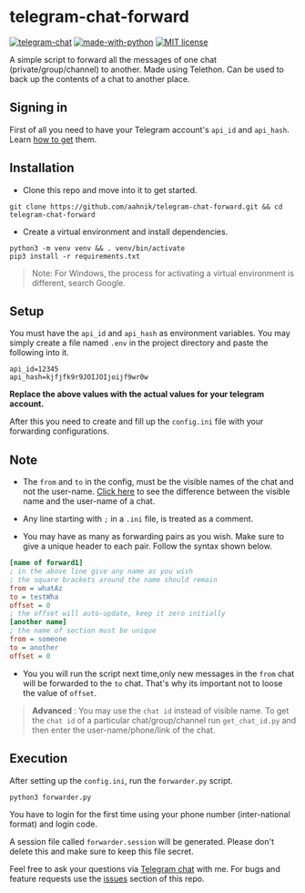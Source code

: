 # telegram-chat-forward

[![telegram-chat](https://img.shields.io/badge/chat-@aahnikdaw-blue?logo=telegram)](https://telegram.me/aahnikdaw)
[![made-with-python](https://img.shields.io/badge/Made%20with-Python-1f425f.svg)](https://www.python.org/)
[![MIT license](https://img.shields.io/pypi/l/ansicolortags.svg)](https://aahnik.github.io/)

A simple script to forward all the messages of one chat (private/group/channel) to another. Made using Telethon. Can be used to back up the contents of a chat to another place.

## Signing in

First of all you need to have your Telegram account's `api_id` and `api_hash`. 
Learn [how to get](https://docs.telethon.dev/en/latest/basic/signing-in.html) them.

## Installation

- Clone this repo and move into it to get started.

```shell
git clone https://github.com/aahnik/telegram-chat-forward.git && cd telegram-chat-forward
```

- Create a virtual environment and install dependencies.

```shell
python3 -m venv venv && . venv/bin/activate
pip3 install -r requirements.txt
```
> Note: For Windows, the process for activating a virtual environment is different, search Google.

## Setup

You must have the `api_id` and `api_hash` as environment variables.
You may simply create a file named `.env` in the project directory and paste the following into it.

```shell
api_id=12345
api_hash=kjfjfk9r9JOIJOIjoijf9wr0w
```

**Replace the above values with the actual values for your telegram account.**

After this you need to create and fill up the `config.ini` file with your forwarding configurations.

## Note

- The `from` and `to` in the config, must be the visible names of the chat and not the user-name. [Click here](https://user-images.githubusercontent.com/66209958/100173400-7252f480-2ef0-11eb-993a-0ff8a3ddaac1.png) to see the difference between the visible name and the user-name of a chat.

- Any line starting with `;` in a `.ini` file, is treated as a comment.

- You may have as many as forwarding pairs as you wish. Make sure to give a unique header to each pair. Follow the syntax shown below.

```ini
[name of forward1]
; in the above line give any name as you wish
; the square brackets around the name should remain
from = whatAz
to = testWha
offset = 0
; the offset will auto-update, keep it zero initially
[another name]
; the name of section must be unique
from = someone
to = another
offset = 0
```

- You you will run the script next time,only new messages in the `from` chat will be forwarded to the `to` chat. That's why its important not to loose the value of `offset`.

> **Advanced** : You may use the `chat id` instead of visible name. To get the `chat id` of a particular chat/group/channel run `get_chat_id.py` and then enter the user-name/phone/link of the chat.

## Execution

After setting up the `config.ini`, run the `forwarder.py` script.

```shell
python3 forwarder.py
```

You have to login for the first time using your phone number (inter-national format) and login code.

A session file called `forwarder.session` will be generated. Please don't delete this and make sure to keep this file secret.

Feel free to ask your questions via [Telegram chat](https://telegram.me/aahnikdaw) with me. For bugs and feature requests use the [issues](https://github.com/aahnik/telegram-chat-forward/issues/new) section of this repo.

